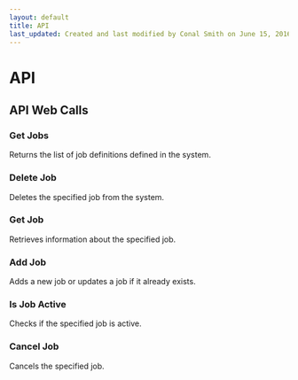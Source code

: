 ```yaml
---
layout: default
title: API
last_updated: Created and last modified by Conal Smith on June 15, 2016
---
```



# API

## API Web Calls

### Get Jobs

Returns the list of job definitions defined in the system.

### Delete Job

Deletes the specified job from the system.

### Get Job

Retrieves information about the specified job.

### Add Job

Adds a new job or updates a job if it already exists.

### Is Job Active

Checks if the specified job is active.

### Cancel Job

Cancels the specified job.
